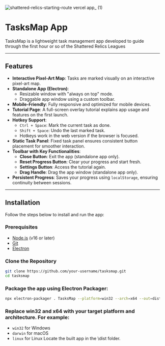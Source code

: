 ![shattered-relics-starting-route vercel app_ (1)](https://github.com/user-attachments/assets/99b199b2-239b-4e98-a2ef-c4777d55167c)

# TasksMap App

TasksMap is a lightweight task management app developed to guide through the first hour or so of the Shattered Relics Leagues

---

## Features

- **Interactive Pixel-Art Map**: Tasks are marked visually on an interactive pixel-art map.
- **Standalone App (Electron)**:
  - Resizable window with "always on top" mode.
  - Draggable app window using a custom toolbar.
- **Mobile-Friendly**: Fully responsive and optimized for mobile devices.
- **Tutorial Page**: A full-screen overlay tutorial explains app usage and features on the first launch.
- **Hotkey Support**:
  - `Ctrl + Space`: Mark the current task as done.
  - `Shift + Space`: Undo the last marked task.
  - Hotkeys work in the web version if the browser is focused.
- **Static Task Panel**: Fixed task panel ensures consistent button placement for smoother interaction.
- **Toolbar with Key Functionalities**:
  - **Close Button**: Exit the app (standalone app only).
  - **Reset Progress Button**: Clear your progress and start fresh.
  - **Settings Button**: Access the tutorial again.
  - **Drag Handle**: Drag the app window (standalone app only).
- **Persistent Progress**: Saves your progress using `localStorage`, ensuring continuity between sessions.


---

## Installation

Follow the steps below to install and run the app:

### Prerequisites

- [Node.js](https://nodejs.org/) (v16 or later)
- [Git](https://git-scm.com/)
- [Electron](https://www.electronjs.org/)

### Clone the Repository

```bash
git clone https://github.com/your-username/tasksmap.git
cd tasksmap
```
### Package the app using Electron Packager:

```bash
npx electron-packager . TasksMap --platform=win32 --arch=x64 --out=dist --overwrite
```

### Replace win32 and x64 with your target platform and architecture. For example:

- `win32` for Windows
- `darwin` for macOS
- `linux` for Linux
Locate the built app in the \dist folder.
